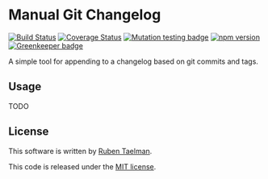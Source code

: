 # Manual Git Changelog

[![Build Status](https://travis-ci.org/rubensworks/manual-git-changelog.js.svg?branch=master)](https://travis-ci.org/rubensworks/manual-git-changelog.js)
[![Coverage Status](https://coveralls.io/repos/github/rubensworks/manual-git-changelog.js/badge.svg?branch=master)](https://coveralls.io/github/rubensworks/manual-git-changelog.js?branch=master)
[![Mutation testing badge](https://badge.stryker-mutator.io/github.com/rubensworks/manual-git-changelog.js/master)](https://stryker-mutator.github.io)
[![npm version](https://badge.fury.io/js/manual-git-changelog.svg)](https://www.npmjs.com/package/manual-git-changelog) [![Greenkeeper badge](https://badges.greenkeeper.io/rubensworks/manual-git-changelog.js.svg)](https://greenkeeper.io/)

A simple tool for appending to a changelog based on git commits and tags.
## Usage

TODO

## License
This software is written by [Ruben Taelman](http://rubensworks.net/).

This code is released under the [MIT license](http://opensource.org/licenses/MIT).
